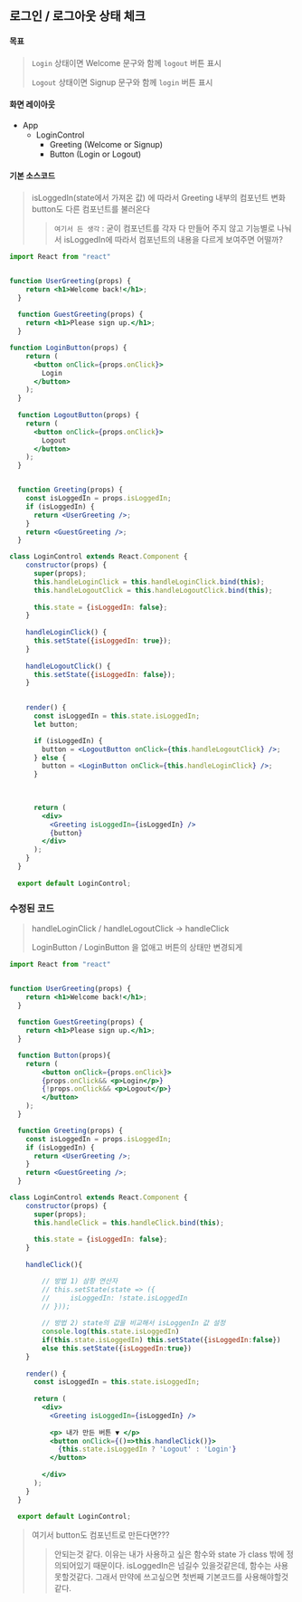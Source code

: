 ## 로그인 / 로그아웃 상태 체크

#### 목표

> `Login` 상태이면 Welcome 문구와 함께 `logout` 버튼 표시
>
> `Logout` 상태이면 Signup 문구와 함께 `login` 버튼 표시



#### 화면 레이아웃

- App
  - LoginControl
    - Greeting (Welcome or Signup)
    - Button (Login or Logout)



#### 기본 소스코드

> isLoggedIn(state에서 가져온 값) 에 따라서 Greeting 내부의 컴포넌트 변화
> button도 다른 컴포넌트를 불러온다
>
> > `여기서 든 생각` : 굳이 컴포넌트를 각자 다 만들어 주지 않고
> > 기능별로 나눠서 isLoggedIn에 따라서 컴포넌트의 내용을 다르게 보여주면 어떨까?

~~~jsx
import React from "react"


function UserGreeting(props) {
    return <h1>Welcome back!</h1>;
  }
  
  function GuestGreeting(props) {
    return <h1>Please sign up.</h1>;
  }

function LoginButton(props) {
    return (
      <button onClick={props.onClick}>
        Login
      </button>
    );
  }
  
  function LogoutButton(props) {
    return (
      <button onClick={props.onClick}>
        Logout
      </button>
    );
  }


  function Greeting(props) {
    const isLoggedIn = props.isLoggedIn;
    if (isLoggedIn) {
      return <UserGreeting />;
    }
    return <GuestGreeting />;
  }

class LoginControl extends React.Component {
    constructor(props) {
      super(props);
      this.handleLoginClick = this.handleLoginClick.bind(this);
      this.handleLogoutClick = this.handleLogoutClick.bind(this);
      
      this.state = {isLoggedIn: false};
    }
  
    handleLoginClick() {
      this.setState({isLoggedIn: true});
    }
  
    handleLogoutClick() {
      this.setState({isLoggedIn: false});
    }

    
    render() {
      const isLoggedIn = this.state.isLoggedIn;
      let button;

      if (isLoggedIn) {
        button = <LogoutButton onClick={this.handleLogoutClick} />;
      } else {
        button = <LoginButton onClick={this.handleLoginClick} />;
      }
 
      

      return (
        <div>
          <Greeting isLoggedIn={isLoggedIn} />
          {button}
        </div>
      );
    }
  }
  
  export default LoginControl;
~~~

### 수정된 코드

> handleLoginClick / handleLogoutClick -> handleClick
>
> LoginButton / LoginButton 을 없애고 버튼의 상태만 변경되게

~~~jsx
import React from "react"


function UserGreeting(props) {
    return <h1>Welcome back!</h1>;
  }
  
  function GuestGreeting(props) {
    return <h1>Please sign up.</h1>;
  }

  function Button(props){
    return (
        <button onClick={props.onClick}>
        {props.onClick&& <p>Login</p>}
        {!props.onClick&& <p>Logout</p>}
        </button>
    );
  }

  function Greeting(props) {
    const isLoggedIn = props.isLoggedIn;
    if (isLoggedIn) {
      return <UserGreeting />;
    }
    return <GuestGreeting />;
  }

class LoginControl extends React.Component {
    constructor(props) {
      super(props);
      this.handleClick = this.handleClick.bind(this);
      
      this.state = {isLoggedIn: false};
    }
  
    handleClick(){

        // 방법 1) 삼항 연산자
        // this.setState(state => ({
        //     isLoggedIn: !state.isLoggedIn
        // }));
        
        // 방법 2) state의 값을 비교해서 isLoggenIn 값 설정
        console.log(this.state.isLoggedIn)
        if(this.state.isLoggedIn) this.setState({isLoggedIn:false})
        else this.setState({isLoggedIn:true})
    }
  
    render() {
      const isLoggedIn = this.state.isLoggedIn;
        
      return (
        <div>
          <Greeting isLoggedIn={isLoggedIn} />
         
          <p> 내가 만든 버튼 ▼ </p>
          <button onClick={()=>this.handleClick()}>
            {this.state.isLoggedIn ? 'Logout' : 'Login'}
          </button>
          
        </div>
      );
    }
  }
  
  export default LoginControl;
~~~

> 여기서 button도 컴포넌트로 만든다면???
>
> > 안되는것 같다. 이유는 내가 사용하고 싶은 함수와 state 가 class 밖에 정의되어있기 때문이다. isLoggedIn은 넘길수 있을것같은데, 함수는 사용못할것같다. 그래서 만약에 쓰고싶으면 첫번째 기본코드를 사용해야할것같다. 